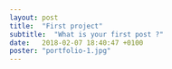 ```yaml
---
layout: post
title:  "First project"
subtitle:  "What is your first post ?"
date:   2018-02-07 18:40:47 +0100
poster: "portfolio-1.jpg"
---
```

